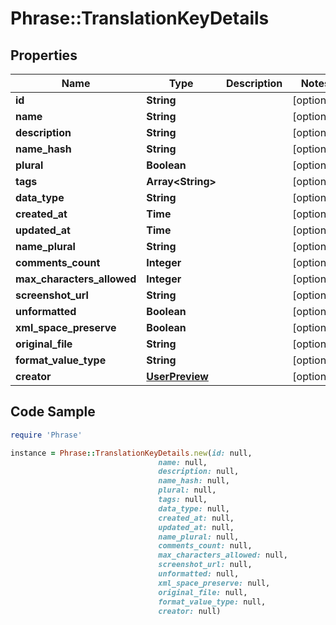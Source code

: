 # Phrase::TranslationKeyDetails

## Properties

Name | Type | Description | Notes
------------ | ------------- | ------------- | -------------
**id** | **String** |  | [optional] 
**name** | **String** |  | [optional] 
**description** | **String** |  | [optional] 
**name_hash** | **String** |  | [optional] 
**plural** | **Boolean** |  | [optional] 
**tags** | **Array&lt;String&gt;** |  | [optional] 
**data_type** | **String** |  | [optional] 
**created_at** | **Time** |  | [optional] 
**updated_at** | **Time** |  | [optional] 
**name_plural** | **String** |  | [optional] 
**comments_count** | **Integer** |  | [optional] 
**max_characters_allowed** | **Integer** |  | [optional] 
**screenshot_url** | **String** |  | [optional] 
**unformatted** | **Boolean** |  | [optional] 
**xml_space_preserve** | **Boolean** |  | [optional] 
**original_file** | **String** |  | [optional] 
**format_value_type** | **String** |  | [optional] 
**creator** | [**UserPreview**](UserPreview.md) |  | [optional] 

## Code Sample

```ruby
require 'Phrase'

instance = Phrase::TranslationKeyDetails.new(id: null,
                                 name: null,
                                 description: null,
                                 name_hash: null,
                                 plural: null,
                                 tags: null,
                                 data_type: null,
                                 created_at: null,
                                 updated_at: null,
                                 name_plural: null,
                                 comments_count: null,
                                 max_characters_allowed: null,
                                 screenshot_url: null,
                                 unformatted: null,
                                 xml_space_preserve: null,
                                 original_file: null,
                                 format_value_type: null,
                                 creator: null)
```


